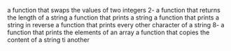  a function that swaps the values of two integers
 2- a function that returns the length of a string
 a function that prints a string 
a function that prints a string in reverse
a function that prints every other character of a string
 8- a function that prints the elements of an array
 a function that copies the content of a string ti another
